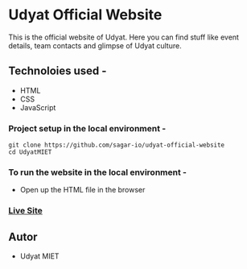 # Udyat Official Website
This is the official website of Udyat. 
Here you can find stuff like event details, team contacts and glimpse of Udyat culture. 

## Technoloies used -
- HTML
- CSS
- JavaScript

### Project setup in the local environment - 
```
git clone https://github.com/sagar-io/udyat-official-website
cd UdyatMIET
```

### To run the website in the local environment - 
- Open up the HTML file in the browser


### [Live Site](udyatmiet.netlify.app)

## Autor

- Udyat MIET
